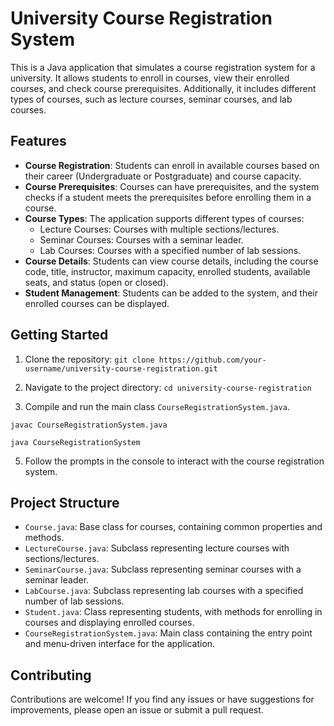 # University Course Registration System

This is a Java application that simulates a course registration system for a university. It allows students to enroll in courses, view their enrolled courses, and check course prerequisites.
Additionally, it includes different types of courses, such as lecture courses, seminar courses, and lab courses.

## Features

- **Course Registration**: Students can enroll in available courses based on their career (Undergraduate or Postgraduate) and course capacity.
- **Course Prerequisites**: Courses can have prerequisites, and the system checks if a student meets the prerequisites before enrolling them in a course.
- **Course Types**: The application supports different types of courses:
  - Lecture Courses: Courses with multiple sections/lectures.
  - Seminar Courses: Courses with a seminar leader.
  - Lab Courses: Courses with a specified number of lab sessions.
- **Course Details**: Students can view course details, including the course code, title, instructor, maximum capacity, enrolled students, available seats, and status (open or closed).
- **Student Management**: Students can be added to the system, and their enrolled courses can be displayed.

## Getting Started

1. Clone the repository: `git clone https://github.com/your-username/university-course-registration.git`

2. Navigate to the project directory: `cd university-course-registration`

3. Compile and run the main class `CourseRegistrationSystem.java`.

`javac CourseRegistrationSystem.java`

`java CourseRegistrationSystem`

5. Follow the prompts in the console to interact with the course registration system.

## Project Structure

- `Course.java`: Base class for courses, containing common properties and methods.
- `LectureCourse.java`: Subclass representing lecture courses with sections/lectures.
- `SeminarCourse.java`: Subclass representing seminar courses with a seminar leader.
- `LabCourse.java`: Subclass representing lab courses with a specified number of lab sessions.
- `Student.java`: Class representing students, with methods for enrolling in courses and displaying enrolled courses.
- `CourseRegistrationSystem.java`: Main class containing the entry point and menu-driven interface for the application.

## Contributing

Contributions are welcome! If you find any issues or have suggestions for improvements, please open an issue or submit a pull request.
